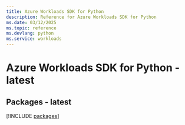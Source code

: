 ```yaml
---
title: Azure Workloads SDK for Python
description: Reference for Azure Workloads SDK for Python
ms.date: 03/12/2025
ms.topic: reference
ms.devlang: python
ms.service: workloads
---
```

# Azure Workloads SDK for Python - latest
## Packages - latest
[!INCLUDE [packages](workloads-index.md)]